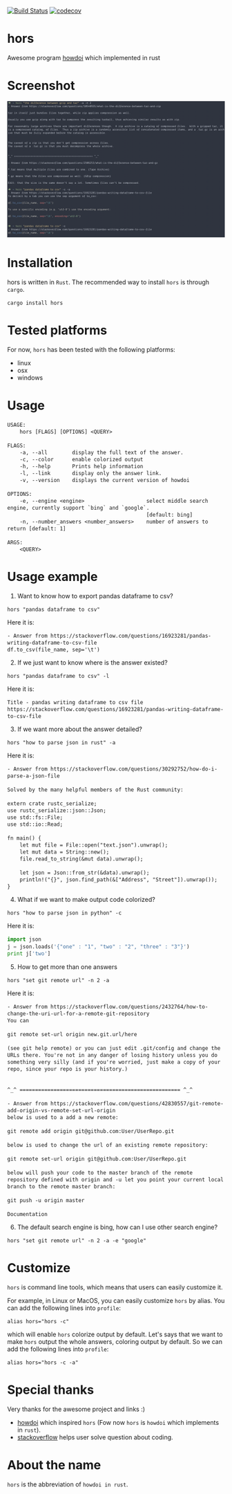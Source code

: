 [![Build Status](https://travis-ci.org/WindSoilder/hors.svg?branch=master)](https://travis-ci.org/WindSoilder/hors)
[![codecov](https://codecov.io/gh/WindSoilder/hors/branch/master/graph/badge.svg)](https://codecov.io/gh/WindSoilder/hors)

# hors
Awesome program [howdoi](https://github.com/gleitz/howdoi) which implemented in rust

# Screenshot
![Screenshots of hors](screenshots/screenshot.png)

# Installation
hors is written in `Rust`.  The recommended way to install `hors` is through `cargo`.
```shell
cargo install hors
```

# Tested platforms
For now, `hors` has been tested with the following platforms:
- linux
- osx
- windows

# Usage
```shell
USAGE:
    hors [FLAGS] [OPTIONS] <QUERY>

FLAGS:
    -a, --all        display the full text of the answer.
    -c, --color      enable colorized output
    -h, --help       Prints help information
    -l, --link       display only the answer link.
    -v, --version    displays the current version of howdoi

OPTIONS:
    -e, --engine <engine>                    select middle search engine, currently support `bing` and `google`.
                                             [default: bing]
    -n, --number_answers <number_answers>    number of answers to return [default: 1]

ARGS:
    <QUERY>
```

# Usage example
1.  Want to know how to export pandas dataframe to csv?
```shell
hors "pandas dataframe to csv"
```

Here it is:

```
- Answer from https://stackoverflow.com/questions/16923281/pandas-writing-dataframe-to-csv-file
df.to_csv(file_name, sep='\t')
```

2. If we just want to know where is the answer existed?
```shell
hors "pandas dataframe to csv" -l
```

Here it is:
```
Title - pandas writing dataframe to csv file
https://stackoverflow.com/questions/16923281/pandas-writing-dataframe-to-csv-file
```

3. If we want more about the answer detailed?
```shell
hors "how to parse json in rust" -a
```

Here it is:
```shell
- Answer from https://stackoverflow.com/questions/30292752/how-do-i-parse-a-json-file

Solved by the many helpful members of the Rust community:

extern crate rustc_serialize;
use rustc_serialize::json::Json;
use std::fs::File;
use std::io::Read;

fn main() {
    let mut file = File::open("text.json").unwrap();
    let mut data = String::new();
    file.read_to_string(&mut data).unwrap();

    let json = Json::from_str(&data).unwrap();
    println!("{}", json.find_path(&["Address", "Street"]).unwrap());
}
```

4. What if we want to make output code colorized?
```shell
hors "how to parse json in python" -c
```
Here it is:
```python
import json
j = json.loads('{"one" : "1", "two" : "2", "three" : "3"}')
print j['two']
```

5. How to get more than one answers
```shell
hors "set git remote url" -n 2 -a
```
Here it is:
```
- Answer from https://stackoverflow.com/questions/2432764/how-to-change-the-uri-url-for-a-remote-git-repository
You can

git remote set-url origin new.git.url/here

(see git help remote) or you can just edit .git/config and change the URLs there. You're not in any danger of losing history unless you do something very silly (and if you're worried, just make a copy of your repo, since your repo is your history.)


^_^ ==================================================== ^_^

- Answer from https://stackoverflow.com/questions/42830557/git-remote-add-origin-vs-remote-set-url-origin
below is used to a add a new remote:

git remote add origin git@github.com:User/UserRepo.git

below is used to change the url of an existing remote repository:

git remote set-url origin git@github.com:User/UserRepo.git

below will push your code to the master branch of the remote repository defined with origin and -u let you point your current local branch to the remote master branch:

git push -u origin master

Documentation
```

6. The default search engine is bing, how can I use other search engine?
```shell
hors "set git remote url" -n 2 -a -e "google"
```

# Customize
`hors` is command line tools, which means that users can easily customize it.

For example, in Linux or MacOS, you can easily customize `hors` by alias.  You can add the following lines into `profile`:
```shell
alias hors="hors -c"
```
which will enable `hors` colorize output by default.  Let's says that we want to make `hors` output the whole answers, coloring output by default.  So we can add the following lines into `profile`:
```shell
alias hors="hors -c -a"
```

# Special thanks
Very thanks for the awesome project and links :)
- [howdoi](https://github.com/gleitz/howdoi) which inspired `hors` (Fow now `hors` is `howdoi` which implements in `rust`).
- [stackoverflow](https://stackoverflow.com/) helps user solve question about coding.

# About the name
`hors` is the abbreviation of `howdoi in rust`.
